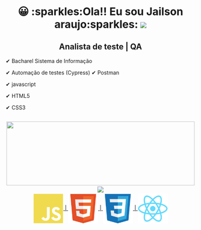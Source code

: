 
<div align="center"> 
 <h1 align="center">😀 :sparkles:Ola!! Eu sou Jailson araujo:sparkles: <img src="https://raw.githubusercontent.com/kaueMarques/kaueMarques/master/hi.gif"      width="30px"></h1> <h2 align="center">Analista de teste | QA</h2>
</div>

<div align="left" >
  <p>✔ Bacharel Sistema de Informação<p>
  <p>✔ Automação de testes (Cypress)   ✔ Postman 
  <p>✔ javascript<p>   ✔ HTML5<p>   ✔ CSS3<p>
</div>

##
<div align="center">
  <a href="https://github.com/jailsonaraujo">
 <img width="500em" height="170em" src="https://github-readme-stats.vercel.app/api?username=jailsonaraujo&show_icons=true&theme=merko&include_all_commits=true&count_private=true"/>
  <img height="170em" src="https://github-readme-stats.vercel.app/api/top-langs/?username=jailsonaraujo&layout=compact&langs_count=7&theme=merko"/>
</div>

<div align="center">
  <img align="center" alt="jailson-Js" height="80" width="80" src="https://raw.githubusercontent.com/devicons/devicon/master/icons/javascript/javascript-plain.svg">  
  |  <img align="center" alt="jailson-HTML" height="80" width="80" src="https://raw.githubusercontent.com/devicons/devicon/master/icons/html5/html5-original.svg">
  |  <img align="center" alt="jailson-CSS" height="80" width="80" src="https://raw.githubusercontent.com/devicons/devicon/master/icons/css3/css3-original.svg">
  |  <img align="center" alt="jailson-REACT" height="80" width="80" src="https://raw.githubusercontent.com/devicons/devicon/master/icons/react/react-original.svg">
</div>
